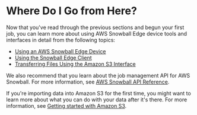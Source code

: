 # Where Do I Go from Here?<a name="where-to"></a>

Now that you've read through the previous sections and begun your first job, you can learn more about using AWS Snowball Edge device tools and interfaces in detail from the following topics:
+ [Using an AWS Snowball Edge Device](using-device.md)
+ [Using the Snowball Edge Client](using-client.md)
+ [Transferring Files Using the Amazon S3 Interface](using-adapter.md)

We also recommend that you learn about the job management API for AWS Snowball\. For more information, see [AWS Snowball API Reference](https://docs.aws.amazon.com/snowball/latest/api-reference/api-reference.html)\.

If you're importing data into Amazon S3 for the first time, you might want to learn more about what you can do with your data after it's there\. For more information, see [Getting started with Amazon S3](https://docs.aws.amazon.com/AmazonS3/latest/gsg/GetStartedWithS3.html)\.